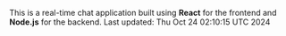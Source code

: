 This is a real-time chat application built using **React** for the frontend and **Node.js** for the backend.
Last updated: Thu Oct 24 02:10:15 UTC 2024
